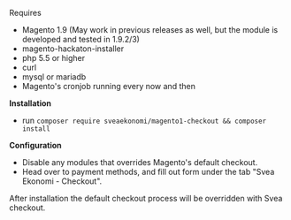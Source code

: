 Requires 
* Magento 1.9 (May work in previous releases as well, but the module is developed and tested in 1.9.2/3)
* magento-hackaton-installer
* php 5.5 or higher
* curl
* mysql or mariadb
* Magento's cronjob running every now and then

**Installation**

* run `composer require sveaekonomi/magento1-checkout && composer install`

**Configuration**

* Disable any modules that overrides Magento's default checkout.
* Head over to payment methods, and  fill out form under the tab "Svea Ekonomi - Checkout".  
  
After installation the default checkout process will be overridden with Svea checkout.
